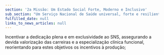 ```yaml
---
section: '2a Missão: Um Estado Social Forte, Moderno e Inclusivo'
sub_section: "Um Serviço Nacional de Saúde universal, forte e resiliente"
fulfilled_date: null
links_to_news_articles: null
---
```


Incentivar a dedicação plena e em exclusividade ao SNS, assegurando a devida valorização das carreiras e a especialização clínica funcional, reorientando para estes objetivos os incentivos à produção;